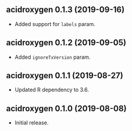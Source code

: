 ## acidroxygen 0.1.3 (2019-09-16)

- Added support for `labels` param.

## acidroxygen 0.1.2 (2019-09-05)

- Added `ignoreTxVersion` param.

## acidroxygen 0.1.1 (2019-08-27)

- Updated R dependency to 3.6.

## acidroxygen 0.1.0 (2019-08-08)

- Initial release.

